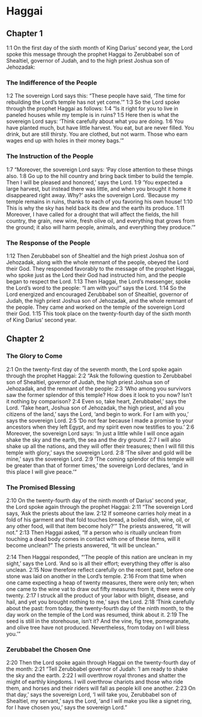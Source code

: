 # Haggai

## Chapter 1

<a name="1:1">1:1</a> On the first day of the sixth month of King Darius’ second year, the Lord spoke this message through the prophet Haggai to Zerubbabel son of Shealtiel, governor of Judah, and to the high priest Joshua son of Jehozadak:

### The Indifference of the People

<a name="1:2">1:2</a> The sovereign Lord says this: “These people have said, ‘The time for rebuilding the Lord’s temple has not yet come.’” <a name="1:3">1:3</a> So the Lord spoke through the prophet Haggai as follows: <a name="1:4">1:4</a> “Is it right for you to live in paneled houses while my temple is in ruins? <a name="1:5">1:5</a> Here then is what the sovereign Lord says: ‘Think carefully about what you are doing. <a name="1:6">1:6</a> You have planted much, but have little harvest. You eat, but are never filled. You drink, but are still thirsty. You are clothed, but not warm. Those who earn wages end up with holes in their money bags.’”

### The Instruction of the People

<a name="1:7">1:7</a> “Moreover, the sovereign Lord says: ‘Pay close attention to these things also. <a name="1:8">1:8</a> Go up to the hill country and bring back timber to build the temple. Then I will be pleased and honored,’ says the Lord. <a name="1:9">1:9</a> ‘You expected a large harvest, but instead there was little, and when you brought it home it disappeared right away. Why?’ asks the sovereign Lord. ‘Because my temple remains in ruins, thanks to each of you favoring his own house! <a name="1:10">1:10</a> This is why the sky has held back its dew and the earth its produce. <a name="1:11">1:11</a> Moreover, I have called for a drought that will affect the fields, the hill country, the grain, new wine, fresh olive oil, and everything that grows from the ground; it also will harm people, animals, and everything they produce.’”

### The Response of the People

<a name="1:12">1:12</a> Then Zerubbabel son of Shealtiel and the high priest Joshua son of Jehozadak, along with the whole remnant of the people, obeyed the Lord their God. They responded favorably to the message of the prophet Haggai, who spoke just as the Lord their God had instructed him, and the people began to respect the Lord. <a name="1:13">1:13</a> Then Haggai, the Lord’s messenger, spoke the Lord’s word to the people: “I am with you!” says the Lord. <a name="1:14">1:14</a> So the Lord energized and encouraged Zerubbabel son of Shealtiel, governor of Judah, the high priest Joshua son of Jehozadak, and the whole remnant of the people. They came and worked on the temple of the sovereign Lord their God. <a name="1:15">1:15</a> This took place on the twenty-fourth day of the sixth month of King Darius’ second year.

## Chapter 2

### The Glory to Come

<a name="2:1">2:1</a> On the twenty-first day of the seventh month, the Lord spoke again through the prophet Haggai: <a name="2:2">2:2</a> “Ask the following question to Zerubbabel son of Shealtiel, governor of Judah, the high priest Joshua son of Jehozadak, and the remnant of the people: <a name="2:3">2:3</a> ‘Who among you survivors saw the former splendor of this temple? How does it look to you now? Isn’t it nothing by comparison? <a name="2:4">2:4</a> Even so, take heart, Zerubbabel,’ says the Lord. ‘Take heart, Joshua son of Jehozadak, the high priest, and all you citizens of the land,’ says the Lord, ‘and begin to work. For I am with you,’ says the sovereign Lord. <a name="2:5">2:5</a> ‘Do not fear because I made a promise to your ancestors when they left Egypt, and my spirit even now testifies to you.’ <a name="2:6">2:6</a> Moreover, the sovereign Lord says: ‘In just a little while I will once again shake the sky and the earth, the sea and the dry ground. <a name="2:7">2:7</a> I will also shake up all the nations, and they will offer their treasures; then I will fill this temple with glory,’ says the sovereign Lord. <a name="2:8">2:8</a> ‘The silver and gold will be mine,’ says the sovereign Lord. <a name="2:9">2:9</a> ‘The coming splendor of this temple will be greater than that of former times,’ the sovereign Lord declares, ‘and in this place I will give peace.’”

### The Promised Blessing

<a name="2:10">2:10</a> On the twenty-fourth day of the ninth month of Darius’ second year, the Lord spoke again through the prophet Haggai: <a name="2:11">2:11</a> “The sovereign Lord says, ‘Ask the priests about the law. <a name="2:12">2:12</a> If someone carries holy meat in a fold of his garment and that fold touches bread, a boiled dish, wine, oil, or any other food, will that item become holy?’” The priests answered, “It will not.” <a name="2:13">2:13</a> Then Haggai asked, “If a person who is ritually unclean from touching a dead body comes in contact with one of these items, will it become unclean?” The priests answered, “It will be unclean.”

<a name="2:14">2:14</a> Then Haggai responded, “‘The people of this nation are unclean in my sight,’ says the Lord. ‘And so is all their effort; everything they offer is also unclean. <a name="2:15">2:15</a> Now therefore reflect carefully on the recent past, before one stone was laid on another in the Lord’s temple. <a name="2:16">2:16</a> From that time when one came expecting a heap of twenty measures, there were only ten; when one came to the wine vat to draw out fifty measures from it, there were only twenty. <a name="2:17">2:17</a> I struck all the product of your labor with blight, disease, and hail, and yet you brought nothing to me,’ says the Lord. <a name="2:18">2:18</a> ‘Think carefully about the past: from today, the twenty-fourth day of the ninth month, to the day work on the temple of the Lord was resumed, think about it. <a name="2:19">2:19</a> The seed is still in the storehouse, isn’t it? And the vine, fig tree, pomegranate, and olive tree have not produced. Nevertheless, from today on I will bless you.’”

### Zerubbabel the Chosen One

<a name="2:20">2:20</a> Then the Lord spoke again through Haggai on the twenty-fourth day of the month: <a name="2:21">2:21</a> “Tell Zerubbabel governor of Judah: ‘I am ready to shake the sky and the earth. <a name="2:22">2:22</a> I will overthrow royal thrones and shatter the might of earthly kingdoms. I will overthrow chariots and those who ride them, and horses and their riders will fall as people kill one another. <a name="2:23">2:23</a> On that day,’ says the sovereign Lord, ‘I will take you, Zerubbabel son of Shealtiel, my servant,’ says the Lord, ‘and I will make you like a signet ring, for I have chosen you,’ says the sovereign Lord.”